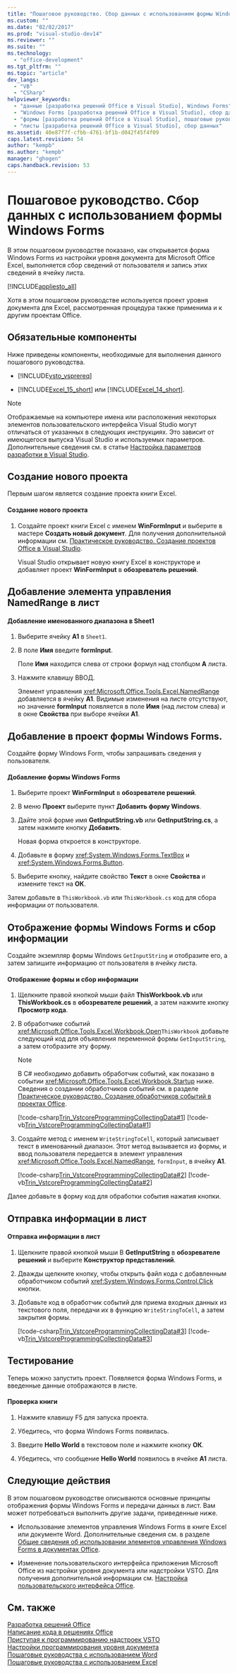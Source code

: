 ```yaml
---
title: "Пошаговое руководство. Сбор данных с использованием формы Windows Forms"
ms.custom: ""
ms.date: "02/02/2017"
ms.prod: "visual-studio-dev14"
ms.reviewer: ""
ms.suite: ""
ms.technology: 
  - "office-development"
ms.tgt_pltfrm: ""
ms.topic: "article"
dev_langs: 
  - "VB"
  - "CSharp"
helpviewer_keywords: 
  - "данные [разработка решений Office в Visual Studio], Windows Forms"
  - "Windows Forms [разработка решений Office в Visual Studio], сбор данных"
  - "формы [разработка решений Office в Visual Studio], пошаговые руководства"
  - "листы [разработка решений Office в Visual Studio], сбор данных"
ms.assetid: 40e87f7f-cfbb-4761-bf1b-d042f45f4f09
caps.latest.revision: 54
author: "kempb"
ms.author: "kempb"
manager: "ghogen"
caps.handback.revision: 53
---
```

# Пошаговое руководство. Сбор данных с использованием формы Windows Forms
  В этом пошаговом руководстве показано, как открывается форма Windows Forms из настройки уровня документа для Microsoft Office Excel, выполняется сбор сведений от пользователя и запись этих сведений в ячейку листа.  
  
 [!INCLUDE[appliesto_all](../vsto/includes/appliesto-all-md.md)]  
  
 Хотя в этом пошаговом руководстве используется проект уровня документа для Excel, рассмотренная процедура также применима и к другим проектам Office.  
  
## Обязательные компоненты  
 Ниже приведены компоненты, необходимые для выполнения данного пошагового руководства.  
  
-   [!INCLUDE[vsto_vsprereq](../vsto/includes/vsto-vsprereq-md.md)]  
  
-   [!INCLUDE[Excel_15_short](../vsto/includes/excel-15-short-md.md)] или [!INCLUDE[Excel_14_short](../vsto/includes/excel-14-short-md.md)].  
  
> [!NOTE]  
>  Отображаемые на компьютере имена или расположения некоторых элементов пользовательского интерфейса Visual Studio могут отличаться от указанных в следующих инструкциях. Это зависит от имеющегося выпуска Visual Studio и используемых параметров. Дополнительные сведения см. в статье [Настройка параметров разработки в Visual Studio](http://msdn.microsoft.com/ru-ru/22c4debb-4e31-47a8-8f19-16f328d7dcd3).  
  
## Создание нового проекта  
 Первым шагом является создание проекта книги Excel.  
  
#### Создание нового проекта  
  
1.  Создайте проект книги Excel с именем **WinFormInput** и выберите в мастере **Создать новый документ**. Для получения дополнительной информации см. [Практическое руководство. Создание проектов Office в Visual Studio](../vsto/how-to-create-office-projects-in-visual-studio.md).  
  
     Visual Studio открывает новую книгу Excel в конструкторе и добавляет проект **WinFormInput** в **обозреватель решений**.  
  
## Добавление элемента управления NamedRange в лист  
  
#### Добавление именованного диапазона в Sheet1  
  
1.  Выберите ячейку **A1** в `Sheet1`.  
  
2.  В поле **Имя** введите **formInput**.  
  
     Поле **Имя** находится слева от строки формул над столбцом **A** листа.  
  
3.  Нажмите клавишу ВВОД.  
  
     Элемент управления <xref:Microsoft.Office.Tools.Excel.NamedRange> добавляется в ячейку **A1**. Видимые изменения на листе отсутствуют, но значение **formInput** появляется в поле **Имя** \(над листом слева\) и в окне **Свойства** при выборе ячейки **A1**.  
  
## Добавление в проект формы Windows Forms.  
 Создайте форму Windows Form, чтобы запрашивать сведения у пользователя.  
  
#### Добавление формы Windows Forms  
  
1.  Выберите проект **WinFormInput** в **обозревателе решений**.  
  
2.  В меню **Проект** выберите пункт **Добавить форму Windows**.  
  
3.  Дайте этой форме имя **GetInputString.vb** или **GetInputString.cs**, а затем нажмите кнопку **Добавить**.  
  
     Новая форма откроется в конструкторе.  
  
4.  Добавьте в форму <xref:System.Windows.Forms.TextBox> и <xref:System.Windows.Forms.Button>.  
  
5.  Выберите кнопку, найдите свойство **Текст** в окне **Свойства** и измените текст на **ОК**.  
  
 Затем добавьте в `ThisWorkbook.vb` или `ThisWorkbook.cs` код для сбора информации от пользователя.  
  
## Отображение формы Windows Forms и сбор информации  
 Создайте экземпляр формы Windows `GetInputString` и отобразите его, а затем запишите информацию от пользователя в ячейку листа.  
  
#### Отображение формы и сбор информации  
  
1.  Щелкните правой кнопкой мыши файл **ThisWorkbook.vb** или **ThisWorkbook.cs** в **обозревателе решений**, а затем нажмите кнопку **Просмотр кода**.  
  
2.  В обработчике событий <xref:Microsoft.Office.Tools.Excel.Workbook.Open>`ThisWorkbook` добавьте следующий код для объявления переменной формы `GetInputString`, а затем отобразите эту форму.  
  
    > [!NOTE]  
    >  В C\# необходимо добавить обработчик событий, как показано в событии <xref:Microsoft.Office.Tools.Excel.Workbook.Startup> ниже. Сведения о создании обработчиков событий см. в разделе [Практическое руководство. Создание обработчиков событий в проектах Office](../vsto/how-to-create-event-handlers-in-office-projects.md).  
  
     [!code-csharp[Trin_VstcoreProgrammingCollectingData#1](../snippets/csharp/VS_Snippets_OfficeSP/Trin_VstcoreProgrammingCollectingData/CS/ThisWorkbook.cs#1)]
     [!code-vb[Trin_VstcoreProgrammingCollectingData#1](../snippets/visualbasic/VS_Snippets_OfficeSP/Trin_VstcoreProgrammingCollectingData/VB/ThisWorkbook.vb#1)]  
  
3.  Создайте метод с именем `WriteStringToCell`, который записывает текст в именованный диапазон. Этот метод вызывается из формы, и ввод пользователя передается в элемент управления <xref:Microsoft.Office.Tools.Excel.NamedRange>, `formInput`, в ячейку **A1**.  
  
     [!code-csharp[Trin_VstcoreProgrammingCollectingData#2](../snippets/csharp/VS_Snippets_OfficeSP/Trin_VstcoreProgrammingCollectingData/CS/ThisWorkbook.cs#2)]
     [!code-vb[Trin_VstcoreProgrammingCollectingData#2](../snippets/visualbasic/VS_Snippets_OfficeSP/Trin_VstcoreProgrammingCollectingData/VB/ThisWorkbook.vb#2)]  
  
 Далее добавьте в форму код для обработки события нажатия кнопки.  
  
## Отправка информации в лист  
  
#### Отправка информации в лист  
  
1.  Щелкните правой кнопкой мыши В **GetInputString** в **обозревателе решений** и выберите **Конструктор представлений**.  
  
2.  Дважды щелкните кнопку, чтобы открыть файл кода с добавленным обработчиком событий <xref:System.Windows.Forms.Control.Click> кнопки.  
  
3.  Добавьте код в обработчик событий для приема входных данных из текстового поля, передачи их в функцию `WriteStringToCell`, а затем закрытия формы.  
  
     [!code-csharp[Trin_VstcoreProgrammingCollectingData#3](../snippets/csharp/VS_Snippets_OfficeSP/Trin_VstcoreProgrammingCollectingData/CS/GetInputString.cs#3)]
     [!code-vb[Trin_VstcoreProgrammingCollectingData#3](../snippets/visualbasic/VS_Snippets_OfficeSP/Trin_VstcoreProgrammingCollectingData/VB/GetInputString.vb#3)]  
  
## Тестирование  
 Теперь можно запустить проект. Появляется форма Windows Forms, и введенные данные отображаются в листе.  
  
#### Проверка книги  
  
1.  Нажмите клавишу F5 для запуска проекта.  
  
2.  Убедитесь, что форма Windows Forms появилась.  
  
3.  Введите **Hello World** в текстовом поле и нажмите кнопку **ОК**.  
  
4.  Убедитесь, что сообщение **Hello World** появилось в ячейке **A1** листа.  
  
## Следующие действия  
 В этом пошаговом руководстве описываются основные принципы отображения формы Windows Forms и передачи данных в лист. Вам может потребоваться выполнить другие задачи, приведенные ниже.  
  
-   Использование элементов управления Windows Forms в книге Excel или документе Word. Дополнительные сведения см. в разделе [Общие сведения об использовании элементов управления Windows Forms в документах Office](../vsto/windows-forms-controls-on-office-documents-overview.md).  
  
-   Изменение пользовательского интерфейса приложения Microsoft Office из настройки уровня документа или надстройки VSTO. Для получения дополнительной информации см. [Настройка пользовательского интерфейса Office](../vsto/office-ui-customization.md).  
  
## См. также  
 [Разработка решений Office](../vsto/developing-office-solutions.md)   
 [Написание кода в решениях Office](../vsto/writing-code-in-office-solutions.md)   
 [Приступая к программированию надстроек VSTO](../vsto/programming-vsto-add-ins.md)   
 [Настройки программирования уровня документа](../vsto/programming-document-level-customizations.md)   
 [Пошаговые руководства с использованием Word](../vsto/walkthroughs-using-word.md)   
 [Пошаговые руководства с использованием Excel](../vsto/walkthroughs-using-excel.md)  
  
  